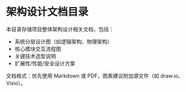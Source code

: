 # 架构设计文档目录

本目录存储项目整体架构设计相关文档，包括：
- 系统分层设计图（如逻辑架构、物理架构）
- 核心模块交互流程图
- 关键技术选型说明
- 扩展性/性能/安全设计方案

文档格式：优先使用 Markdown 或 PDF，图表建议附加源文件（如 draw.io、Visio）。